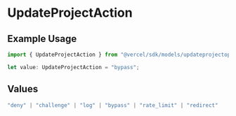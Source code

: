 # UpdateProjectAction

## Example Usage

```typescript
import { UpdateProjectAction } from "@vercel/sdk/models/updateprojectop.js";

let value: UpdateProjectAction = "bypass";
```

## Values

```typescript
"deny" | "challenge" | "log" | "bypass" | "rate_limit" | "redirect"
```